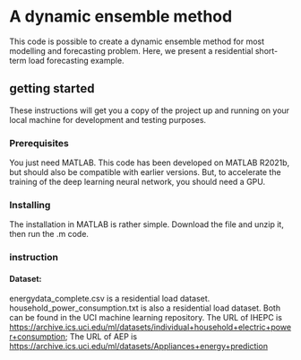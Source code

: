 # A dynamic ensemble method 
This code is possible to create a dynamic ensemble method for most modelling and forecasting problem. Here, we present a residential short-term load forecasting example. 

## getting started
These instructions will get you a copy of the project up and running on your local machine for development and testing purposes. 
### Prerequisites
You just need MATLAB. This code has been developed on MATLAB R2021b, but should also be compatible with earlier versions. But, to accelerate the training of the deep learning neural network, you should need a GPU. 

### Installing 
The installation in MATLAB is rather simple. Download the file and unzip it, then run the .m code. 

### instruction
#### Dataset:
energydata_complete.csv is a residential load dataset. 
household_power_consumption.txt is also a residential load dataset. 
Both can be found in the UCI machine learning repository. 
The URL of IHEPC is https://archive.ics.uci.edu/ml/datasets/individual+household+electric+power+consumption;
The URL of AEP is https://archive.ics.uci.edu/ml/datasets/Appliances+energy+prediction

